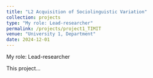 ```yaml
---
title: "L2 Acquisition of Sociolinguistic Variation"
collection: projects
type: "My role: Lead-researcher"
permalink: /projects/project1_TIMIT
venue: "University 1, Department"
date: 2024-12-01
---
```


My role: Lead-researcher

This project...

